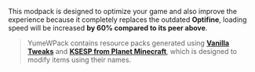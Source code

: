 This modpack is designed to optimize your game and also improve the experience because it completely replaces the outdated **Optifine**, loading speed will be increased **by 60% compared to its peer above**. 
 
> YumeWPack contains resource packs generated using **[Vanilla Tweaks](https://vanillatweaks.net/picker/resource-packs/)** and [**KSESP from Planet Minecraft**](https://www.planetminecraft.com/texture-pack/ksepsp-v9-optifine-cit/), which is designed to modify items using their names.
